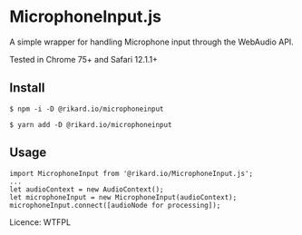 # MicrophoneInput.js

A simple wrapper for handling Microphone input through the WebAudio API.

Tested in Chrome 75+ and Safari 12.1.1+

## Install
`$ npm -i -D @rikard.io/microphoneinput`

`$ yarn add -D @rikard.io/microphoneinput`

## Usage
```
import MicrophoneInput from '@rikard.io/MicrophoneInput.js';
...
let audioContext = new AudioContext();
let microphoneInput = new MicrophoneInput(audioContext);
microphoneInput.connect([audioNode for processing]);
```
Licence: WTFPL
